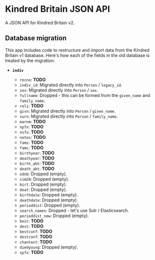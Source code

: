 # Kindred Britain JSON API

A JSON API for Kindred Britain v2.

## Database migration

This app includes code to restructure and import data from the Kindred Britain v1 database. Here's how each of the fields in the old database is treated by the migration:

- **`indiv`**

  - `recno`: **TODO**
  - `indiv_id`: Migrated directly into `Person` / `legacy_id`.
  - `sex`: Migrated directly into `Person` / `sex`.
  - `fullname`: Dropped - this can be formed from the `given_name` and `family_name`.
  - `reli`: **TODO**
  - `givn`: Migrated directly into `Person` / `given_name`.
  - `surn`: Migrated directly into `Person` / `family_name`.
  - `marnm`: **TODO**
  - `npfx`: **TODO**
  - `nsfx`: **TODO**
  - `notes`: **TODO**
  - `fams`: **TODO**
  - `famc`: **TODO**
  - `birthyear`: **TODO**
  - `deathyear`: **TODO**
  - `birth_abt`: **TODO**
  - `death_abt`: **TODO**
  - `odnb`: Dropped (empty).
  - `sim20`: Dropped (empty).
  - `birt`: Dropped (empty).
  - `deat`: Dropped (empty).
  - `birthdate`: Dropped (empty).
  - `deathdate`: Dropped (empty).
  - `perioddist`: Dropped (empty).
  - `search_names`: Dropped - let's use Solr / Elasticsearch.
  - `perioddist_new`: Dropped (empty).
  - `best`: **TODO**
  - `dest`: **TODO**
  - `bestconf`: **TODO**
  - `destconf`: **TODO**
  - `chantext`: **TODO**
  - `diedyoung`: Dropped (empty).
  - `spfx`: **TODO**
